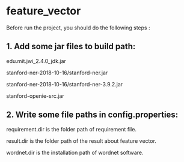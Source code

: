 # feature_vector

Before run the project, you should do the following steps :

## 1. Add some jar files to build path:

edu.mit.jwi_2.4.0_jdk.jar

stanford-ner-2018-10-16/stanford-ner.jar

stanford-ner-2018-10-16/stanford-ner-3.9.2.jar

stanford-openie-src.jar

## 2. Write some file paths in config.properties:

requirement.dir is the folder path of requirement file.

result.dir is the folder path of the result about feature vector.

wordnet.dir is the installation path of wordnet software.
